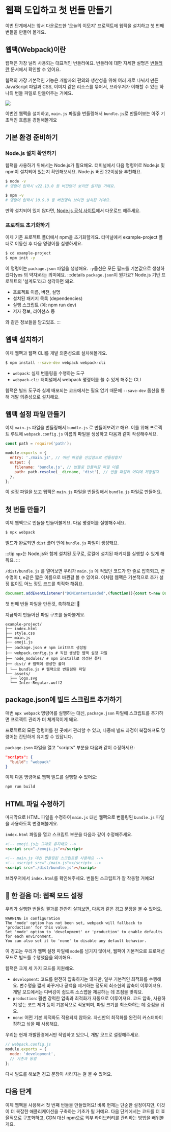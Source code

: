 # 웹팩 도입하고 첫 번들 만들기

이번 단계에서는 앞서 다운로드한 '오늘의 이모지' 프로젝트에 웹팩을 설치하고 첫 번째 번들을 만들어 볼게요.

## 웹팩(Webpack)이란

웹팩은 가장 널리 사용되는 대표적인 번들러예요. 번들러에 대한 자세한 설명은 [번들러란](../bundler.md) 문서에서 확인할 수 있어요.

웹팩의 가장 기본적인 기능은 개발자의 편의와 생산성을 위해 여러 개로 나눠서 만든 JavaScript 파일과 CSS, 이미지 같은 리소스를 묶어서, 브라우저가 이해할 수 있는 하나의 번들 파일로 만들어주는 거예요.

![](/images/browser-thinking.png)

이번엔 웹팩을 설치하고, `main.js` 파일을 번들링해서 `bundle.js`로 만들어보는 아주 기초적인 흐름을 경험해볼게요

## 기본 환경 준비하기

### Node.js 설치 확인하기

웹팩을 사용하기 위해서는 Node.js가 필요해요. 터미널에서 다음 명령어로 Node.js 및 npm이 설치되어 있는지 확인해보세요. Node.js 버전 22이상을 추천해요.

```bash
$ node -v 
# 명령어 입력시 v22.13.0 등 버전명이 보이면 설치된 거예요.

$ npm -v
# 명령어 입력시 10.9.0 등 버전명이 보이면 설치된 거예요.
```

만약 설치되어 있지 않다면, [Node.js 공식 사이트](https://nodejs.org/)에서 다운로드 해주세요.

### 프로젝트 초기화하기

이제 기존 프로젝트 폴더에서 npm을 초기화할게요. 터미널에서 example-project 폴더로 이동한 후 다음 명령어를 실행하세요.

```bash
$ cd example-project
$ npm init -y
```

이 명령어는 `package.json` 파일을 생성해요. `-y`옵션은 모든 필드를 기본값으로 생성하겠다(yes 의 약자)라는 의미예요. 
:::details `package.json`이 뭔가요?
Node.js 기반 프로젝트의 '설계도'라고 생각하면 돼요.
- 프로젝트 이름, 버전, 설명
- 설치된 패키지 목록 (dependencies)
- 실행 스크립트 (예: npm run dev)
- 저자 정보, 라이선스 등

와 같은 정보들을 담고있죠.
:::

## 웹팩 설치하기

이제 웹팩과 웹팩 CLI를 개발 의존성으로 설치해볼게요.

```bash
$ npm install --save-dev webpack webpack-cli
```

- `webpack`: 실제 번들링을 수행하는 도구
- `webpack-cli`: 터미널에서 webpack 명령어를 쓸 수 있게 해주는 CLI

웹팩은 빌드 도구라 실제 배포되는 코드에서는 필요 없기 때문에 `--save-dev` 옵션을 통해 개발 의존성으로 설치해요.

## 웹팩 설정 파일 만들기

이제 `main.js` 파일을 번들링해서 `bundle.js` 로 만들어보려고 해요.
이를 위해 프로젝트 루트에 `webpack.config.js` 이름의 파일을 생성하고 다음과 같이 작성해주세요.

```javascript
const path = require('path');

module.exports = {
  entry: './main.js', // 어떤 파일을 진입점으로 번들링할지
  output: {
    filename: 'bundle.js', // 번들로 만들어질 파일 이름
    path: path.resolve(__dirname, 'dist'), // 번들 파일이 어디에 저장될지
  },
};
```
이 설정 파일을 보고 웹팩은 `main.js` 파일을 번들링해서 `bundle.js` 파일로 만들어요.

## 첫 번들 만들기

이제 웹팩으로 번들을 만들어볼게요. 다음 명령어를 실행해주세요.

```bash
$ npx webpack
```

빌드가 완료되면 `dist` 폴더 안에 `bundle.js` 파일이 생성돼요.

:::tip
`npx`는 Node.js와 함께 설치된 도구로, 로컬에 설치된 패키지를 실행할 수 있게 해줘요.
:::

`/dist/bundle.js` 를 열어보면 우리가 `main.js` 에 적었던 코드가 한 줄로 압축되고, 변수명이 t, e같은 짧은 이름으로 바뀐걸 볼 수 있어요. 이처럼 웹팩은 기본적으로 추가 설정 없이도 어느 정도 코드를 최적화 해줘요.

```js
document.addEventListener("DOMContentLoaded",(function(){const t=new Date,e=dateFns.format(t,"MMMM d, yyyy");document.getElementById("dateDisplay").textContent=e,function(){const t=Math.floor(Math.random()*emojis.length),e=emojis[t];document.getElementById("emojiDisplay").textContent=e.icon,document.getElementById("emojiName").textContent=e.name}()}));
```
첫 번째 번들 파일을 만든것, 축하해요! 🥳

지금까지 만들어진 파일 구조를 돌아볼게요.
```
example-project/
├── index.html
├── style.css
├── main.js
├── emoji.js
├── package.json # npm init으로 생성됨
├── webpack.config.js # 직접 생성한 웹팩 설정 파일
├── node_modules/ # npm install로 생성된 폴더
├── dist/ # 웹팩이 생성한 폴더
│ └── bundle.js # 웹팩으로 번들링된 파일
└── assets/
  ├── logo.svg
  └── Inter-Regular.woff2
```

## package.json에 빌드 스크립트 추가하기

매번 `npx webpack` 명령어를 실행하는 대신, `package.json` 파일에 스크립트를 추가하면 프로젝트 관리가 더 체계적이게 돼요. 

프로젝트의 모든 명령어를 한 곳에서 관리할 수 있고, 나중에 빌드 과정이 복잡해져도 명령어는 간단하게 유지할 수 있답니다.

`package.json` 파일을 열고 "scripts" 부분을 다음과 같이 수정하세요:

```json
"scripts": {
  "build": "webpack"
}
```

이제 다음 명령어로 웹팩 빌드를 실행할 수 있어요:

```bash
npm run build
```

## HTML 파일 수정하기

마지막으로 HTML 파일을 수정하여 `main.js` 대신 웹팩으로 번들링된 `bundle.js` 파일을 사용하도록 변경해볼게요.

`index.html` 파일을 열고 스크립트 부분을 다음과 같이 수정해주세요.

```html
<!-- emoji.js는 그대로 유지해요 -->
<script src="./emoji.js"></script>

<!-- main.js 대신 번들링된 스크립트를 사용해요 -->
<!-- <script src="./main.js"></script> -->
<script src="./dist/bundle.js"></script>
```

브라우저에서 `index.html`를 확인해주세요. 번들된 스크립트가 잘 작동할 거예요!

## 👣 한 걸음 더: 웹팩 모드 설정

우리가 실행한 번들링 결과를 찬찬히 살펴보면, 다음과 같은 경고 문장을 볼 수 있어요.
```
WARNING in configuration
The 'mode' option has not been set, webpack will fallback to 'production' for this value.
Set 'mode' option to 'development' or 'production' to enable defaults for each environment.
You can also set it to 'none' to disable any default behavior.
```

이 경고는 우리가 웹팩 설정 파일에 `mode`를 넘기지 않아서, 웹팩이 기본적으로 프로덕션 모드로 빌드를 수행했음을 의미해요. 
 
웹팩은 크게 세 가지 모드를 지원해요.
- `development`: 코드를 완전히 압축하지는 않지만, 일부 기본적인 최적화를 수행해요. 변수명을 짧게 바꾸거나 공백을 제거하는 정도의 최소한의 압축이 이루어져요. 개발 모드에서는 디버깅이 쉽도록 소스맵을 제공하는 데 초점을 맞춰요.
- `production`: 훨씬 강력한 압축과 최적화가 자동으로 이루어져요. 코드 압축, 사용하지 않는 코드 제거 등이 기본적으로 적용되며, 파일 크기를 최소화하는 데 중점을 둬요.
- `none`: 어떤 기본 최적화도 적용되지 않아요. 자신만의 최적화를 완전히 커스터마이징하고 싶을 때 사용해요.

우리는 현재 개발환경에서만 작업하고 있으니, 개발 모드로 설정해주세요.

```javascript
// webpack.config.js
module.exports = {
  mode: 'development',
  // 기존과 동일
};
```

다시 빌드를 해보면 경고 문장이 사라지는 걸 볼 수 있어요.


## 다음 단계

이제 웹팩을 사용해서 첫 번째 번들을 만들었어요! 비록 현재는 단순한 설정이지만, 이것이 더 복잡한 애플리케이션을 구축하는 기초가 될 거예요.
다음 단계에서는 코드를 더 효율적으로 구조화하고, CDN 대신 npm으로 외부 라이브러리를 관리하는 방법을 배워볼게요. 
